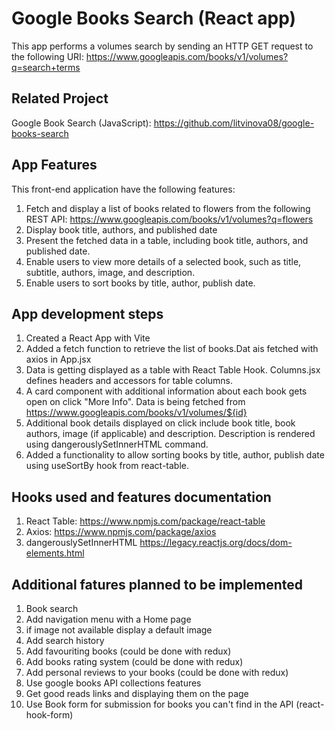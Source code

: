 # Google Books Search (React app)

This app performs a volumes search by sending an HTTP GET request to the following URI:
https://www.googleapis.com/books/v1/volumes?q=search+terms

## Related Project
Google Book Search (JavaScript): https://github.com/litvinova08/google-books-search 

## App Features
This front-end application have the following features:
1. Fetch and display a list of books related to flowers from the following REST API: https://www.googleapis.com/books/v1/volumes?q=flowers
2. Display book title, authors, and published date 
3. Present the fetched data in a table, including book title, authors, and published date.
4. Enable users to view more details of a selected book, such as title, subtitle, authors, image, and description.
5. Enable users to sort books by title, author, publish date. 

## App development steps
1. Created a React App with Vite 
2. Added a fetch function to retrieve the list of books.Dat ais fetched with axios in App.jsx
3. Data is getting displayed as a table with React Table Hook. Columns.jsx defines headers and accessors for table columns. 
4. A card component with additional information about each book gets open on click "More Info". Data is being fetched from https://www.googleapis.com/books/v1/volumes/${id}
5. Additional book details displayed on click include book title, book authors, image (if applicable) and description. Description is rendered using dangerouslySetInnerHTML command.
6. Added a functionality to allow sorting books by title, author, publish date using useSortBy hook from react-table. 

## Hooks used and features documentation
1. React Table: https://www.npmjs.com/package/react-table
2. Axios: https://www.npmjs.com/package/axios
3. dangerouslySetInnerHTML https://legacy.reactjs.org/docs/dom-elements.html

## Additional fatures planned to be implemented
1. Book search
2. Add navigation menu with a Home page
3. if image not available display a default image
5. Add search history
6. Add favouriting books (could be done with redux)
7. Add books rating system (could be done with redux)
8. Add personal reviews to your books (could be done with redux)
9. Use google books API collections features
10. Get good reads links and displaying them on the page
11. Use Book form for submission for books you can't find in the API (react-hook-form)
